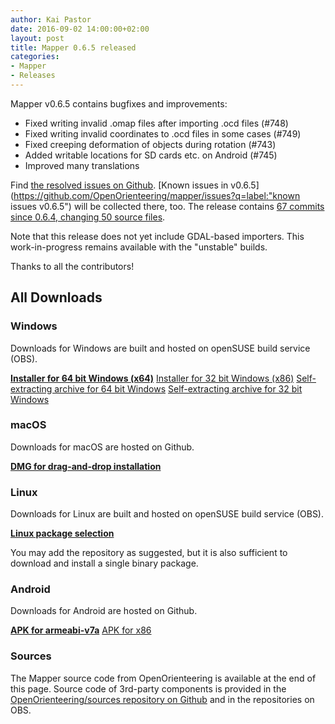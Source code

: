 ```yaml
---
author: Kai Pastor
date: 2016-09-02 14:00:00+02:00
layout: post
title: Mapper 0.6.5 released
categories:
- Mapper
- Releases
---
```


Mapper v0.6.5 contains bugfixes and improvements:

 - Fixed writing invalid .omap files after importing .ocd files (#748)
 - Fixed writing invalid coordinates to .ocd files in some cases (#749)
 - Fixed creeping deformation of objects during rotation (#743)
 - Added writable locations for SD cards etc. on Android (#745)
 - Improved many translations

Find [the resolved issues on Github](https://github.com/OpenOrienteering/mapper/issues?q=milestone:v0.6.5+is:closed).
[Known issues in v0.6.5](https://github.com/OpenOrienteering/mapper/issues?q=label:"known issues v0.6.5") will be collected there, too. 
The release contains [67 commits since 0.6.4, changing 50 source files](https://github.com/OpenOrienteering/mapper/compare/v0.6.4...v0.6.5).

Note that this release does not yet include GDAL-based importers. This work-in-progress remains available with the "unstable" builds.

Thanks to all the contributors!


<h2 id="all-downloads" class="release-downloads-header">All Downloads</h2>

### Windows
Downloads for Windows are built and hosted on openSUSE build service (OBS).

**[Installer for 64 bit Windows (x64)](http://download.opensuse.org/repositories/home:/dg0yt/Windows/openorienteering-mapper_0.6.5-Windows-x64.exe)**
[Installer for 32 bit Windows (x86)](http://download.opensuse.org/repositories/home:/dg0yt/Windows/openorienteering-mapper_0.6.5-Windows-x86.exe)
[Self-extracting archive for 64 bit Windows](http://download.opensuse.org/repositories/home:/dg0yt/Windows/openorienteering-mapper_0.6.5-Windows-x64.sfx.exe)
[Self-extracting archive for 32 bit Windows](http://download.opensuse.org/repositories/home:/dg0yt/Windows/openorienteering-mapper_0.6.5-Windows-x86.sfx.exe)

### macOS
Downloads for macOS are hosted on Github.

**[DMG for drag-and-drop installation](https://github.com/OpenOrienteering/mapper/releases/download/v0.6.5/OpenOrienteering-Mapper-0.6.5-macOS-x64.dmg)**

### Linux
Downloads for Linux are built and hosted on openSUSE build service (OBS).

**[Linux package selection](https://software.opensuse.org/download.html?project=home%3Adg0yt&package=openorienteering-mapper)**

You may add the repository as suggested, but it is also sufficient to download and install a single binary package.

### Android
Downloads for Android are hosted on Github.

**[APK for armeabi-v7a](https://github.com/OpenOrienteering/mapper/releases/download/v0.6.5/OpenOrienteering-Mapper-0.6.5-Android-armeabi-v7a.apk)**
[APK for x86](https://github.com/OpenOrienteering/mapper/releases/download/v0.6.5/OpenOrienteering-Mapper-0.6.5-Android-x86.apk)

### Sources
The Mapper source code from OpenOrienteering is available at the end of this page. Source code of 3rd-party components is provided in the [OpenOrienteering/sources repository on Github](https://github.com/OpenOrienteering/sources/releases/tag/3rd-party) and in the repositories on OBS.
